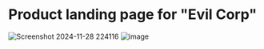# Product landing page for "Evil Corp"

![Screenshot 2024-11-28 224116](https://github.com/user-attachments/assets/e182743a-e7c0-4282-8453-5a4b6af97348)
![image](https://github.com/user-attachments/assets/82257c5d-45c3-4467-be13-95bbbfa1c836)
